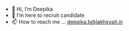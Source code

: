 - 👋 Hi, I’m Deepika
- 👀 I’m here to recruit candidate
- 📫 How to reach me ... deepika.b@lakhsyait.in

<!---
deezzone/deezzone is a ✨ special ✨ repository because its `README.md` (this file) appears on your GitHub profile.
You can click the Preview link to take a look at your changes.
--->
